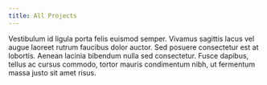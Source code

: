 ```yaml
---
title: All Projects
---
```


Vestibulum id ligula porta felis euismod semper. Vivamus sagittis lacus vel augue laoreet rutrum faucibus dolor auctor. Sed posuere consectetur est at lobortis. Aenean lacinia bibendum nulla sed consectetur. Fusce dapibus, tellus ac cursus commodo, tortor mauris condimentum nibh, ut fermentum massa justo sit amet risus.
